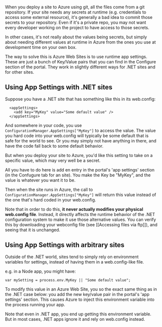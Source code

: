 When you deploy a site to Azure using git, all the files come from a git repository. If your site needs any secrets at runtime (e.g. credentials to access some external resource), it's generally a bad idea to commit those secrets to your repository. Even if it's a private repo, you may not want every developer working on the project to have access to those secrets.

In other cases, it's not really about the values being secrets, but simply about needing different values at runtime in Azure from the ones you use at development time on your own box.

The way to solve this is Azure Web Sites is to use runtime app settings. These are just a bunch of Key/Value pairs that you can find in the Configure section of the portal. They work in slightly different ways for .NET sites and for other sites.

## Using App Settings with .NET sites ##

Suppose you have a .NET site that has something like this in its web.config:

	  <appSettings>
	    <add key="MyKey" value="Some default value" />
	  </appSettings>
	
And somewhere in your code, you use `ConfigurationManager.AppSettings["MyKey"]` to access the value. The value you hard code into your web.config will typically be some default that is safe for the world to see. Or you may simply not have anything in there, and have the code fall back to some default behavior.

But when you deploy your site to Azure, you'd like this setting to take on a specific value, which may very well be a secret.

All you have to do here is add en entry in the portal's 'app settings' section (in the Confugure tab for an site). You make the Key be "MyKey", and the value is whatever you want it to be.

Then when the site runs in Azure, the call to `ConfigurationManager.AppSettings["MyKey"]` will return this value instead of the one that's hard coded in your web.config.

Note that in order to do this, **it never actually modifies your physical web.config file**. Instead, it directly affects the runtime behavior of the .NET configuration system to make it use those alternative values. You can verify this by downloading your webconfig file (see [[Accessing files via ftp]]), and seeing that it is unchanged.


## Using App Settings with arbitrary sites ##

Outside of the .NET world, sites tend to simply rely on environment variables for settings, instead of having them in a web.config-like file.

e.g. in a Node app, you might have:

	var mySetting = process.env.MyKey || "Some default value";

To modify this value in an Azure Web Site, you so the exact same thing as in the .NET case below: you add the new key/value pair in the portal's 'app settings' section. This causes Azure to inject this environment variable into the process running your app.

Note that even in .NET app, you end up getting this environment variable. But in most cases, .NET apps ignore it and rely on web.config instead.